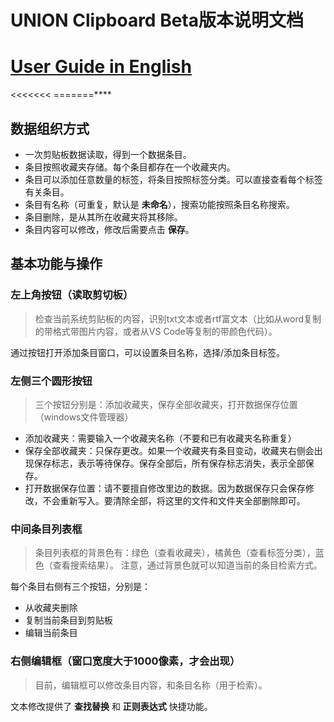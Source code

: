 # UNION Clipboard Beta版本说明文档
# [User Guide in English](https://github.com/HALOCORE/UserGuides/blob/master/UNION%20Clipboard%20Documentation_en.md)

<<<<<<<
=======****
>>>>>>>

## 数据组织方式
* 一次剪贴板数据读取，得到一个数据条目。
* 条目按照收藏夹存储。每个条目都存在一个收藏夹内。
* 条目可以添加任意数量的标签，将条目按照标签分类。可以直接查看每个标签有关条目。
* 条目有名称（可重复，默认是 __未命名__），搜索功能按照条目名称搜索。
* 条目删除，是从其所在收藏夹将其移除。
* 条目内容可以修改，修改后需要点击 __保存__。

## 基本功能与操作

### 左上角按钮（读取剪切板）
> 检查当前系统剪贴板的内容，识别txt文本或者rtf富文本（比如从word复制的带格式带图片内容，或者从VS Code等复制的带颜色代码）。

通过按钮打开添加条目窗口，可以设置条目名称，选择/添加条目标签。

### 左侧三个圆形按钮
> 三个按钮分别是：添加收藏夹，保存全部收藏夹，打开数据保存位置（windows文件管理器）

* 添加收藏夹：需要输入一个收藏夹名称（不要和已有收藏夹名称重复）
* 保存全部收藏夹：只保存更改。如果一个收藏夹有条目变动，收藏夹右侧会出现保存标志，表示等待保存。保存全部后，所有保存标志消失，表示全部保存。
* 打开数据保存位置：请不要擅自修改里边的数据。因为数据保存只会保存修改，不会重新写入。要清除全部，将这里的文件和文件夹全部删除即可。

### 中间条目列表框
> 条目列表框的背景色有：绿色（查看收藏夹），橘黄色（查看标签分类），蓝色（查看搜索结果）。
注意，通过背景色就可以知道当前的条目检索方式。

每个条目右侧有三个按钮，分别是：
* 从收藏夹删除
* 复制当前条目到剪贴板
* 编辑当前条目

### 右侧编辑框（窗口宽度大于1000像素，才会出现）
> 目前，编辑框可以修改条目内容，和条目名称（用于检索）。

文本修改提供了 __查找替换__ 和 __正则表达式__ 快捷功能。

